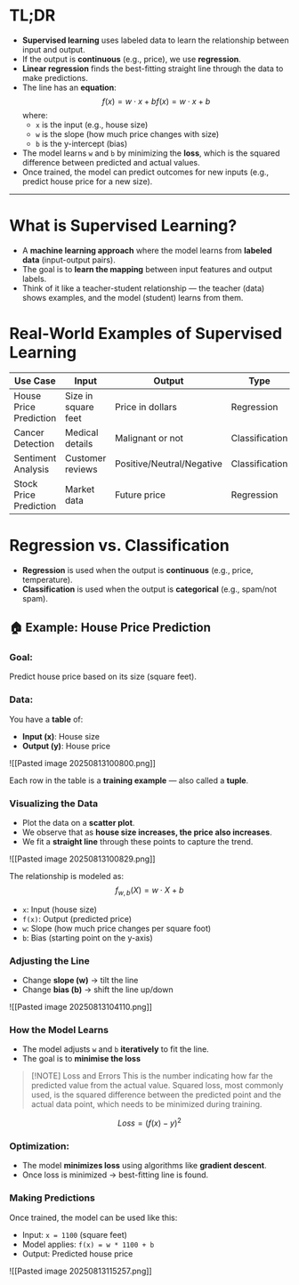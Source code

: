 # TL;DR

- **Supervised learning** uses labeled data to learn the relationship between input and output.
- If the output is **continuous** (e.g., price), we use **regression**.
- **Linear regression** finds the best-fitting straight line through the data to make predictions.
- The line has an **equation**:
	$$
		f(x)=w⋅x+bf(x) = w \cdot x + b
	$$
    where:
    - `x` is the input (e.g., house size)
    - `w` is the slope (how much price changes with size)
    - `b` is the y-intercept (bias)
- The model learns `w` and `b` by minimizing the **loss**, which is the squared difference between predicted and actual values.
- Once trained, the model can predict outcomes for new inputs (e.g., predict house price for a new size).

---

#  What is Supervised Learning?

- A **machine learning approach** where the model learns from **labeled data** (input-output pairs).
- The goal is to **learn the mapping** between input features and output labels.
- Think of it like a teacher-student relationship — the teacher (data) shows examples, and the model (student) learns from them.
# Real-World Examples of Supervised Learning

|**Use Case**|**Input**|**Output**|**Type**|
|---|---|---|---|
|House Price Prediction|Size in square feet|Price in dollars|Regression|
|Cancer Detection|Medical details|Malignant or not|Classification|
|Sentiment Analysis|Customer reviews|Positive/Neutral/Negative|Classification|
|Stock Price Prediction|Market data|Future price|Regression|

# Regression vs. Classification

- **Regression** is used when the output is **continuous** (e.g., price, temperature).
- **Classification** is used when the output is **categorical** (e.g., spam/not spam).
## 🏠 Example: House Price Prediction

### Goal:
Predict house price based on its size (square feet).
### Data:
You have a **table** of:
- **Input (x)**: House size
- **Output (y)**: House price

![[Pasted image 20250813100800.png]]

Each row in the table is a **training example** — also called a **tuple**.
### Visualizing the Data

- Plot the data on a **scatter plot**.
- We observe that as **house size increases, the price also increases**.
- We fit a **straight line** through these points to capture the trend.

![[Pasted image 20250813100829.png]]

The relationship is modeled as:
$$
f_{w,b}(X) = w \cdot X + b
$$
- `x`: Input (house size)    
- `f(x)`: Output (predicted price)
- `w`: Slope (how much price changes per square foot)
- `b`: Bias (starting point on the y-axis)

### Adjusting the Line
- Change **slope (w)** → tilt the line
- Change **bias (b)** → shift the line up/down

![[Pasted image 20250813104110.png]]

### How the Model Learns
- The model adjusts `w` and `b` **iteratively** to fit the line.
- The goal is to **minimise the loss**

> [!NOTE] Loss and Errors
> This is the number indicating how far the predicted value from the actual value.
> Squared loss, most commonly used, is the squared difference between the predicted point and the actual data point, which needs to be minimized during training.
  
$$
{Loss} = (f(x) - y)^2
$$

### Optimization:
- The model **minimizes loss** using algorithms like **gradient descent**.
- Once loss is minimized → best-fitting line is found.
### Making Predictions

Once trained, the model can be used like this:
- Input: `x = 1100` (square feet)
- Model applies: `f(x) = w * 1100 + b`
- Output: Predicted house price

![[Pasted image 20250813115257.png]]
